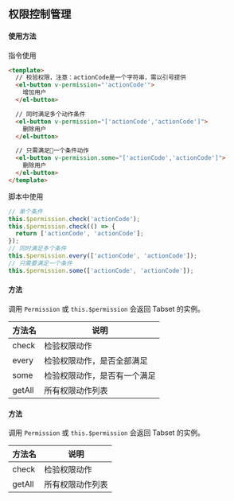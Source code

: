 ## 权限控制管理

<!-- #### 配置动作

在`view组件`中配置权限动作

``` html
<script>
  export default {
    name: 'XXXX',
    permission: [
      'addUser',
      'deleteUser',
      'visibleUserDetail',
    ],
    data() {
      return {
      };
    },
  }
</script>
```

在`routes`中配置权限动作

``` javascript
{
  path: '/path',
  name: 'path',
  meta: {
    title: '首页',
    // 权限列表。可以组件中配置，也可以在此配置
    permission: ['action', 'action'],
    requireAuth: false,
  },
  component: () => import('../views/Home.vue'),
},
``` -->

#### 使用方法

指令使用
``` html
<template>
  // 校验权限，注意：actionCode是一个字符串，需以引号提供
  <el-button v-permission="'actionCode'">
    增加用户
  </el-button>

  // 同时满足多个动作条件
  <el-button v-permission="['actionCode','actionCode']">
    删除用户
  </el-button>

  // 只需满足一个条件动作
  <el-button v-permission.some="['actionCode','actionCode']">
    删除用户
  </el-button>
</template>
```

脚本中使用
``` javascript
// 单个条件
this.$permission.check('actionCode');
this.$permission.check(() => {
  return ['actionCode', 'actionCode'];
});
// 同时满足多个条件
this.$permission.every(['actionCode', 'actionCode']);
// 只需要满足一个条件
this.$permission.some(['actionCode', 'actionCode']);
```

#### 方法
调用 `Permission` 或  `this.$permission` 会返回 Tabset 的实例。

| 方法名 | 说明 |
| ---- | ---- |
| check | 检验权限动作 |
| every | 检验权限动作，是否全部满足 |
| some | 检验权限动作，是否有一个满足 |
| getAll | 所有权限动作列表 |

#### 方法
调用 `Permission` 或  `this.$permission` 会返回 Tabset 的实例。

| 方法名 | 说明 |
| ---- | ---- |
| check | 检验权限动作 |
| getAll | 所有权限动作列表 |
